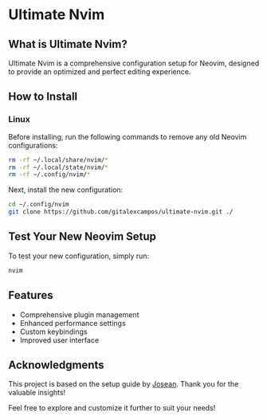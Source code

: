 # Ultimate Nvim

## What is Ultimate Nvim?

Ultimate Nvim is a comprehensive configuration setup for Neovim, designed to provide an optimized and perfect editing experience.

## How to Install

### Linux

Before installing, run the following commands to remove any old Neovim configurations:

```bash
rm -rf ~/.local/share/nvim/*
rm -rf ~/.local/state/nvim/*
rm -rf ~/.config/nvim/*
```

Next, install the new configuration:

```bash
cd ~/.config/nvim
git clone https://github.com/gitalexcampos/ultimate-nvim.git ./
```

## Test Your New Neovim Setup

To test your new configuration, simply run:

```bash
nvim
```

## Features

- Comprehensive plugin management
- Enhanced performance settings
- Custom keybindings
- Improved user interface

## Acknowledgments

This project is based on the setup guide by [Josean](https://www.josean.com/posts/how-to-setup-neovim-2024). Thank you for the valuable insights!

Feel free to explore and customize it further to suit your needs!
